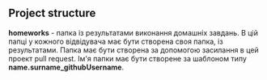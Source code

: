 ## Project structure

**homeworks** - папка із результатами виконання домашніх завдань. В цій папці у кожного відвідувача має бути створена своя папка, із результатами. Папка має бути створена за допомогою засилання в цей проект pull request. Ім'я папки має бути створене за шаблоном типу **name.surname_githubUsername**.

